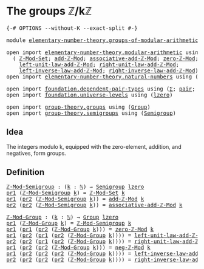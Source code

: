 # The groups ℤ/kℤ

<pre class="Agda"><a id="28" class="Symbol">{-#</a> <a id="32" class="Keyword">OPTIONS</a> <a id="40" class="Pragma">--without-K</a> <a id="52" class="Pragma">--exact-split</a> <a id="66" class="Symbol">#-}</a>

<a id="71" class="Keyword">module</a> <a id="78" href="elementary-number-theory.groups-of-modular-arithmetic.html" class="Module">elementary-number-theory.groups-of-modular-arithmetic</a> <a id="132" class="Keyword">where</a>

<a id="139" class="Keyword">open</a> <a id="144" class="Keyword">import</a> <a id="151" href="elementary-number-theory.modular-arithmetic.html" class="Module">elementary-number-theory.modular-arithmetic</a> <a id="195" class="Keyword">using</a>
  <a id="203" class="Symbol">(</a> <a id="205" href="elementary-number-theory.modular-arithmetic.html#4485" class="Function">ℤ-Mod-Set</a><a id="214" class="Symbol">;</a> <a id="216" href="elementary-number-theory.modular-arithmetic.html#6417" class="Function">add-ℤ-Mod</a><a id="225" class="Symbol">;</a> <a id="227" href="elementary-number-theory.modular-arithmetic.html#8313" class="Function">associative-add-ℤ-Mod</a><a id="248" class="Symbol">;</a> <a id="250" href="elementary-number-theory.modular-arithmetic.html#3563" class="Function">zero-ℤ-Mod</a><a id="260" class="Symbol">;</a> <a id="262" href="elementary-number-theory.modular-arithmetic.html#7880" class="Function">neg-ℤ-Mod</a><a id="271" class="Symbol">;</a>
    <a id="277" href="elementary-number-theory.modular-arithmetic.html#8741" class="Function">left-unit-law-add-ℤ-Mod</a><a id="300" class="Symbol">;</a> <a id="302" href="elementary-number-theory.modular-arithmetic.html#8942" class="Function">right-unit-law-add-ℤ-Mod</a><a id="326" class="Symbol">;</a>
    <a id="332" href="elementary-number-theory.modular-arithmetic.html#9148" class="Function">left-inverse-law-add-ℤ-Mod</a><a id="358" class="Symbol">;</a> <a id="360" href="elementary-number-theory.modular-arithmetic.html#9378" class="Function">right-inverse-law-add-ℤ-Mod</a><a id="387" class="Symbol">)</a>
<a id="389" class="Keyword">open</a> <a id="394" class="Keyword">import</a> <a id="401" href="elementary-number-theory.natural-numbers.html" class="Module">elementary-number-theory.natural-numbers</a> <a id="442" class="Keyword">using</a> <a id="448" class="Symbol">(</a><a id="449" href="elementary-number-theory.natural-numbers.html#1444" class="Datatype">ℕ</a><a id="450" class="Symbol">)</a>

<a id="453" class="Keyword">open</a> <a id="458" class="Keyword">import</a> <a id="465" href="foundation.dependent-pair-types.html" class="Module">foundation.dependent-pair-types</a> <a id="497" class="Keyword">using</a> <a id="503" class="Symbol">(</a><a id="504" href="foundation-core.dependent-pair-types.html#502" class="Record">Σ</a><a id="505" class="Symbol">;</a> <a id="507" href="foundation-core.dependent-pair-types.html#575" class="InductiveConstructor">pair</a><a id="511" class="Symbol">;</a> <a id="513" href="foundation-core.dependent-pair-types.html#592" class="Field">pr1</a><a id="516" class="Symbol">;</a> <a id="518" href="foundation-core.dependent-pair-types.html#604" class="Field">pr2</a><a id="521" class="Symbol">)</a>
<a id="523" class="Keyword">open</a> <a id="528" class="Keyword">import</a> <a id="535" href="foundation.universe-levels.html" class="Module">foundation.universe-levels</a> <a id="562" class="Keyword">using</a> <a id="568" class="Symbol">(</a><a id="569" href="Agda.Primitive.html#764" class="Primitive">lzero</a><a id="574" class="Symbol">)</a>

<a id="577" class="Keyword">open</a> <a id="582" class="Keyword">import</a> <a id="589" href="group-theory.groups.html" class="Module">group-theory.groups</a> <a id="609" class="Keyword">using</a> <a id="615" class="Symbol">(</a><a id="616" href="group-theory.groups.html#1961" class="Function">Group</a><a id="621" class="Symbol">)</a>
<a id="623" class="Keyword">open</a> <a id="628" class="Keyword">import</a> <a id="635" href="group-theory.semigroups.html" class="Module">group-theory.semigroups</a> <a id="659" class="Keyword">using</a> <a id="665" class="Symbol">(</a><a id="666" href="group-theory.semigroups.html#737" class="Function">Semigroup</a><a id="675" class="Symbol">)</a>
</pre>
## Idea

The integers modulo k, equipped with the zero-element, addition, and negatives, form groups.

## Definition

<pre class="Agda"><a id="ℤ-Mod-Semigroup"></a><a id="808" href="elementary-number-theory.groups-of-modular-arithmetic.html#808" class="Function">ℤ-Mod-Semigroup</a> <a id="824" class="Symbol">:</a> <a id="826" class="Symbol">(</a><a id="827" href="elementary-number-theory.groups-of-modular-arithmetic.html#827" class="Bound">k</a> <a id="829" class="Symbol">:</a> <a id="831" href="elementary-number-theory.natural-numbers.html#1444" class="Datatype">ℕ</a><a id="832" class="Symbol">)</a> <a id="834" class="Symbol">→</a> <a id="836" href="group-theory.semigroups.html#737" class="Function">Semigroup</a> <a id="846" href="Agda.Primitive.html#764" class="Primitive">lzero</a>
<a id="852" href="foundation-core.dependent-pair-types.html#592" class="Field">pr1</a> <a id="856" class="Symbol">(</a><a id="857" href="elementary-number-theory.groups-of-modular-arithmetic.html#808" class="Function">ℤ-Mod-Semigroup</a> <a id="873" href="elementary-number-theory.groups-of-modular-arithmetic.html#873" class="Bound">k</a><a id="874" class="Symbol">)</a> <a id="876" class="Symbol">=</a> <a id="878" href="elementary-number-theory.modular-arithmetic.html#4485" class="Function">ℤ-Mod-Set</a> <a id="888" href="elementary-number-theory.groups-of-modular-arithmetic.html#873" class="Bound">k</a>
<a id="890" href="foundation-core.dependent-pair-types.html#592" class="Field">pr1</a> <a id="894" class="Symbol">(</a><a id="895" href="foundation-core.dependent-pair-types.html#604" class="Field">pr2</a> <a id="899" class="Symbol">(</a><a id="900" href="elementary-number-theory.groups-of-modular-arithmetic.html#808" class="Function">ℤ-Mod-Semigroup</a> <a id="916" href="elementary-number-theory.groups-of-modular-arithmetic.html#916" class="Bound">k</a><a id="917" class="Symbol">))</a> <a id="920" class="Symbol">=</a> <a id="922" href="elementary-number-theory.modular-arithmetic.html#6417" class="Function">add-ℤ-Mod</a> <a id="932" href="elementary-number-theory.groups-of-modular-arithmetic.html#916" class="Bound">k</a>
<a id="934" href="foundation-core.dependent-pair-types.html#604" class="Field">pr2</a> <a id="938" class="Symbol">(</a><a id="939" href="foundation-core.dependent-pair-types.html#604" class="Field">pr2</a> <a id="943" class="Symbol">(</a><a id="944" href="elementary-number-theory.groups-of-modular-arithmetic.html#808" class="Function">ℤ-Mod-Semigroup</a> <a id="960" href="elementary-number-theory.groups-of-modular-arithmetic.html#960" class="Bound">k</a><a id="961" class="Symbol">))</a> <a id="964" class="Symbol">=</a> <a id="966" href="elementary-number-theory.modular-arithmetic.html#8313" class="Function">associative-add-ℤ-Mod</a> <a id="988" href="elementary-number-theory.groups-of-modular-arithmetic.html#960" class="Bound">k</a>

<a id="ℤ-Mod-Group"></a><a id="991" href="elementary-number-theory.groups-of-modular-arithmetic.html#991" class="Function">ℤ-Mod-Group</a> <a id="1003" class="Symbol">:</a> <a id="1005" class="Symbol">(</a><a id="1006" href="elementary-number-theory.groups-of-modular-arithmetic.html#1006" class="Bound">k</a> <a id="1008" class="Symbol">:</a> <a id="1010" href="elementary-number-theory.natural-numbers.html#1444" class="Datatype">ℕ</a><a id="1011" class="Symbol">)</a> <a id="1013" class="Symbol">→</a> <a id="1015" href="group-theory.groups.html#1961" class="Function">Group</a> <a id="1021" href="Agda.Primitive.html#764" class="Primitive">lzero</a>
<a id="1027" href="foundation-core.dependent-pair-types.html#592" class="Field">pr1</a> <a id="1031" class="Symbol">(</a><a id="1032" href="elementary-number-theory.groups-of-modular-arithmetic.html#991" class="Function">ℤ-Mod-Group</a> <a id="1044" href="elementary-number-theory.groups-of-modular-arithmetic.html#1044" class="Bound">k</a><a id="1045" class="Symbol">)</a> <a id="1047" class="Symbol">=</a> <a id="1049" href="elementary-number-theory.groups-of-modular-arithmetic.html#808" class="Function">ℤ-Mod-Semigroup</a> <a id="1065" href="elementary-number-theory.groups-of-modular-arithmetic.html#1044" class="Bound">k</a>
<a id="1067" href="foundation-core.dependent-pair-types.html#592" class="Field">pr1</a> <a id="1071" class="Symbol">(</a><a id="1072" href="foundation-core.dependent-pair-types.html#592" class="Field">pr1</a> <a id="1076" class="Symbol">(</a><a id="1077" href="foundation-core.dependent-pair-types.html#604" class="Field">pr2</a> <a id="1081" class="Symbol">(</a><a id="1082" href="elementary-number-theory.groups-of-modular-arithmetic.html#991" class="Function">ℤ-Mod-Group</a> <a id="1094" href="elementary-number-theory.groups-of-modular-arithmetic.html#1094" class="Bound">k</a><a id="1095" class="Symbol">)))</a> <a id="1099" class="Symbol">=</a> <a id="1101" href="elementary-number-theory.modular-arithmetic.html#3563" class="Function">zero-ℤ-Mod</a> <a id="1112" href="elementary-number-theory.groups-of-modular-arithmetic.html#1094" class="Bound">k</a>
<a id="1114" href="foundation-core.dependent-pair-types.html#592" class="Field">pr1</a> <a id="1118" class="Symbol">(</a><a id="1119" href="foundation-core.dependent-pair-types.html#604" class="Field">pr2</a> <a id="1123" class="Symbol">(</a><a id="1124" href="foundation-core.dependent-pair-types.html#592" class="Field">pr1</a> <a id="1128" class="Symbol">(</a><a id="1129" href="foundation-core.dependent-pair-types.html#604" class="Field">pr2</a> <a id="1133" class="Symbol">(</a><a id="1134" href="elementary-number-theory.groups-of-modular-arithmetic.html#991" class="Function">ℤ-Mod-Group</a> <a id="1146" href="elementary-number-theory.groups-of-modular-arithmetic.html#1146" class="Bound">k</a><a id="1147" class="Symbol">))))</a> <a id="1152" class="Symbol">=</a> <a id="1154" href="elementary-number-theory.modular-arithmetic.html#8741" class="Function">left-unit-law-add-ℤ-Mod</a> <a id="1178" href="elementary-number-theory.groups-of-modular-arithmetic.html#1146" class="Bound">k</a>
<a id="1180" href="foundation-core.dependent-pair-types.html#604" class="Field">pr2</a> <a id="1184" class="Symbol">(</a><a id="1185" href="foundation-core.dependent-pair-types.html#604" class="Field">pr2</a> <a id="1189" class="Symbol">(</a><a id="1190" href="foundation-core.dependent-pair-types.html#592" class="Field">pr1</a> <a id="1194" class="Symbol">(</a><a id="1195" href="foundation-core.dependent-pair-types.html#604" class="Field">pr2</a> <a id="1199" class="Symbol">(</a><a id="1200" href="elementary-number-theory.groups-of-modular-arithmetic.html#991" class="Function">ℤ-Mod-Group</a> <a id="1212" href="elementary-number-theory.groups-of-modular-arithmetic.html#1212" class="Bound">k</a><a id="1213" class="Symbol">))))</a> <a id="1218" class="Symbol">=</a> <a id="1220" href="elementary-number-theory.modular-arithmetic.html#8942" class="Function">right-unit-law-add-ℤ-Mod</a> <a id="1245" href="elementary-number-theory.groups-of-modular-arithmetic.html#1212" class="Bound">k</a>
<a id="1247" href="foundation-core.dependent-pair-types.html#592" class="Field">pr1</a> <a id="1251" class="Symbol">(</a><a id="1252" href="foundation-core.dependent-pair-types.html#604" class="Field">pr2</a> <a id="1256" class="Symbol">(</a><a id="1257" href="foundation-core.dependent-pair-types.html#604" class="Field">pr2</a> <a id="1261" class="Symbol">(</a><a id="1262" href="elementary-number-theory.groups-of-modular-arithmetic.html#991" class="Function">ℤ-Mod-Group</a> <a id="1274" href="elementary-number-theory.groups-of-modular-arithmetic.html#1274" class="Bound">k</a><a id="1275" class="Symbol">)))</a> <a id="1279" class="Symbol">=</a> <a id="1281" href="elementary-number-theory.modular-arithmetic.html#7880" class="Function">neg-ℤ-Mod</a> <a id="1291" href="elementary-number-theory.groups-of-modular-arithmetic.html#1274" class="Bound">k</a>
<a id="1293" href="foundation-core.dependent-pair-types.html#592" class="Field">pr1</a> <a id="1297" class="Symbol">(</a><a id="1298" href="foundation-core.dependent-pair-types.html#604" class="Field">pr2</a> <a id="1302" class="Symbol">(</a><a id="1303" href="foundation-core.dependent-pair-types.html#604" class="Field">pr2</a> <a id="1307" class="Symbol">(</a><a id="1308" href="foundation-core.dependent-pair-types.html#604" class="Field">pr2</a> <a id="1312" class="Symbol">(</a><a id="1313" href="elementary-number-theory.groups-of-modular-arithmetic.html#991" class="Function">ℤ-Mod-Group</a> <a id="1325" href="elementary-number-theory.groups-of-modular-arithmetic.html#1325" class="Bound">k</a><a id="1326" class="Symbol">))))</a> <a id="1331" class="Symbol">=</a> <a id="1333" href="elementary-number-theory.modular-arithmetic.html#9148" class="Function">left-inverse-law-add-ℤ-Mod</a> <a id="1360" href="elementary-number-theory.groups-of-modular-arithmetic.html#1325" class="Bound">k</a>
<a id="1362" href="foundation-core.dependent-pair-types.html#604" class="Field">pr2</a> <a id="1366" class="Symbol">(</a><a id="1367" href="foundation-core.dependent-pair-types.html#604" class="Field">pr2</a> <a id="1371" class="Symbol">(</a><a id="1372" href="foundation-core.dependent-pair-types.html#604" class="Field">pr2</a> <a id="1376" class="Symbol">(</a><a id="1377" href="foundation-core.dependent-pair-types.html#604" class="Field">pr2</a> <a id="1381" class="Symbol">(</a><a id="1382" href="elementary-number-theory.groups-of-modular-arithmetic.html#991" class="Function">ℤ-Mod-Group</a> <a id="1394" href="elementary-number-theory.groups-of-modular-arithmetic.html#1394" class="Bound">k</a><a id="1395" class="Symbol">))))</a> <a id="1400" class="Symbol">=</a> <a id="1402" href="elementary-number-theory.modular-arithmetic.html#9378" class="Function">right-inverse-law-add-ℤ-Mod</a> <a id="1430" href="elementary-number-theory.groups-of-modular-arithmetic.html#1394" class="Bound">k</a>
</pre>